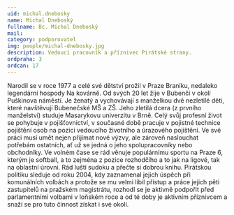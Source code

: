 ```yaml
---
uid: michal.dnebosky
name: Michal Dneboský
fullname: Bc. Michal Dneboský
mail: 
category: podporovatel
img: people/michal-dnebosky.jpg
description: Vedoucí pracovník a příznivec Pirátské strany.
ordpraha: 3
ordcan: 17
---
```

Narodil se v roce 1977 a celé své dětství prožil v Praze Braníku, nedaleko legendární
hospody Na kovárně. Od svých 20 let žije v Bubenči v okolí Puškinova náměstí. Je
ženatý a vychovávají s manželkou dvě nezletilé děti, které navštěvují Bubenečské
MŠ a ZŠ. Jeho zletilá dcera (z prvního manželství) studuje Masarykovu univerzitu
v Brně.
Celý svůj profesní život se pohybuje v pojišťovnictví, v současné době pracuje
v pojistné technice pojištění osob na pozici vedoucího životního a úrazového
pojištění. Ve své práci musí umět nejen přijímat nové výzvy, ale zároveň naslouchat
potřebám ostatních, ať už se jedná o jeho spolupracovníky nebo obchodníky.
Ve volném čase se rád věnuje populárnímu sportu na Praze 6, kterým je softball, a to
zejména z pozice rozhodčího a to jak na ligové, tak na oblastní úrovni. Rád luští
sudoku a přečte si dobrou knihu.
Pirátskou politiku sleduje od roku 2004, kdy zaznamenal jejich úspěch při
komunálních volbách a protože se mu velmi líbil přístup a práce jejich pěti zastupitelů
na pražském magistrátu, rozhodl se je aktivně podpořit před parlamentními volbami
v loňském roce a od té doby je aktivním příznivcem a snaží se pro tuto činnost získat
i své okolí.


